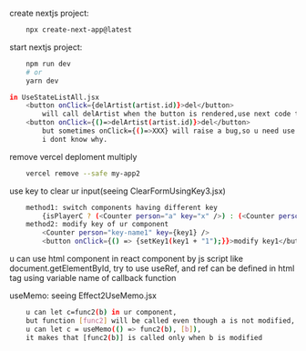 create nextjs project:

```bash
    npx create-next-app@latest
```

start nextjs project:

```bash
    npm run dev
    # or
    yarn dev
```

```bash
in UseStateListAll.jsx
    <button onClick={delArtist(artist.id)}>del</button>
        will call delArtist when the button is rendered,use next code to prevent it:
    <button onClick={()=>delArtist(artist.id)}>del</button>
        but sometimes onClick={()=>XXX} will raise a bug,so u need use onClick={XXX},
        i dont know why.
```

remove vercel deploment multiply

```bash
    vercel remove --safe my-app2
```

use key to clear ur input(seeing ClearFormUsingKey3.jsx)

```bash
    method1: switch components having different key
        {isPlayerC ? (<Counter person="a" key="x" />) : (<Counter person="b" key="y" />)}
    method2: modify key of ur component
        <Counter person="key-name1" key={key1} />
        <button onClick={() => {setKey1(key1 + "1");}}>modify key1</button>
```

u can use html component in react component by js script like document.getElementById,
try to use useRef, and ref can be defined in html tag using variable name of callback function

useMemo: seeing Effect2UseMemo.jsx

```bash
    u can let c=func2(b) in ur component,
    but function [func2] will be called even though a is not modified,
    u can let c = useMemo(() => func2(b), [b]),
    it makes that [func2(b)] is called only when b is modified
```
